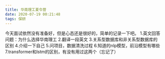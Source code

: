 ```yaml
---
title: 华南理工夏令营
date: 2020-07-19 00:21:48
tags: 保研
---
```


今天面试依然没有准备好，但是心态还是很好的，简单的记录一下吧。
1.英文回答问题：为什么选择华南理工
2.翻译一段英文
3.关系型数据库和非关系型数据库的区别
4.介绍一下自己
5.问项目，数据清洗过程
6.知道的nlp模型，前沿模型有哪些
7.transformer和lstm的区别，有没有用过这两个（忘记了）